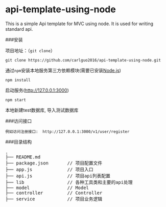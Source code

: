 # api-template-using-node

This is a simple Api template for MVC using node. It is used for writing standard api.

###安装

项目地址：（`git clone`）

```shell
git clone https://github.com/carlguo2016/api-template-using-node.git
```

通过`npm`安装本地服务第三方依赖模块(需要已安装[Node.js](https://nodejs.org/))

```
npm install
```

启动服务(http://127.0.0.1:3000)

```
npm start
```

本地新建test数据库, 导入测试数据库

###访问接口

```
例如访问注册接口:  http://127.0.0.1:3000/v1/user/register
```

###目录结构
<pre>
.
├── README.md   
├── package.json       // 项目配置文件
├── app.js             // 项目入口
├── api.js             // 项目api列表配置
├── lib                // 各种工具类和主要的api处理
├── model              // Model
├── controller         // Controller
├── service            // 项目业务逻辑
</pre>
